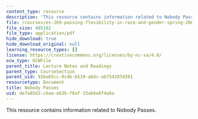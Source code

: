 ```yaml
---
content_type: resource
description: 'This resource contains information related to Nobody Passes. '
file: /courses/es-269-passing-flexibility-in-race-and-gender-spring-2009/de7a85d3c6aeeb3bf8af33ab6e8f4a8a_MITES_269S09_lec11_Class11.pdf
file_size: 485182
file_type: application/pdf
hide_download: true
hide_download_original: null
learning_resource_types: []
license: https://creativecommons.org/licenses/by-nc-sa/4.0/
ocw_type: OCWFile
parent_title: Lecture Notes and Readings
parent_type: CourseSection
parent_uid: 91be65cc-0c4b-b519-a6dc-ab754287d391
resourcetype: Document
title: Nobody Passes
uid: de7a85d3-c6ae-eb3b-f8af-33ab6e8f4a8a
---
```

This resource contains information related to Nobody Passes. 